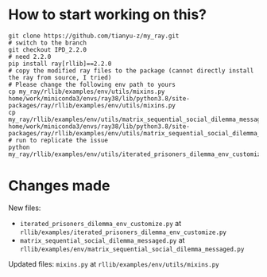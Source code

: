 # How to start working on this?
```
git clone https://github.com/tianyu-z/my_ray.git
# switch to the branch
git checkout IPD_2.2.0
# need 2.2.0
pip install ray[rllib]==2.2.0
# copy the modified ray files to the package (cannot directly install the ray from source, I tried)
# Please change the following env path to yours
cp my_ray/rllib/examples/env/utils/mixins.py home/work/miniconda3/envs/ray38/lib/python3.8/site-packages/ray/rllib/examples/env/utils/mixins.py
cp my_ray/rllib/examples/env/utils/matrix_sequential_social_dilemma_messaged.py home/work/miniconda3/envs/ray38/lib/python3.8/site-packages/ray/rllib/examples/env/utils/matrix_sequential_social_dilemma_messaged.py
# run to replicate the issue
python my_ray/rllib/examples/env/utils/iterated_prisoners_dilemma_env_customize.py 
```
# Changes made
New files:
- `iterated_prisoners_dilemma_env_customize.py` at `rllib/examples/iterated_prisoners_dilemma_env_customize.py`
- `matrix_sequential_social_dilemma_messaged.py` at `rllib/examples/env/matrix_sequential_social_dilemma_messaged.py`

Updated files:
`mixins.py` at `rllib/examples/env/utils/mixins.py`

